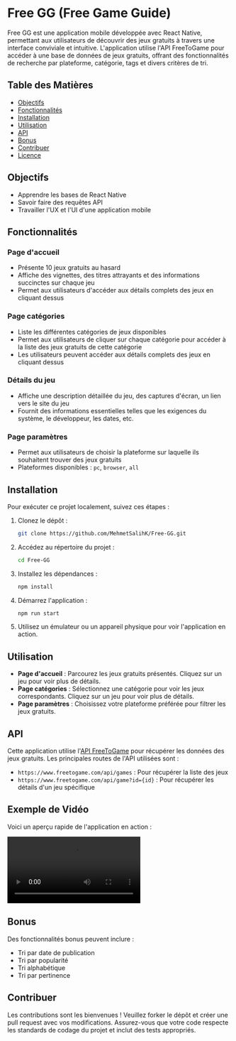 ﻿# Free GG (Free Game Guide)

Free GG est une application mobile développée avec React Native, permettant aux utilisateurs de découvrir des jeux gratuits à travers une interface conviviale et intuitive. L'application utilise l'API FreeToGame pour accéder à une base de données de jeux gratuits, offrant des fonctionnalités de recherche par plateforme, catégorie, tags et divers critères de tri.

## Table des Matières

- [Objectifs](#objectifs)
- [Fonctionnalités](#fonctionnalités)
- [Installation](#installation)
- [Utilisation](#utilisation)
- [API](#api)
- [Bonus](#bonus)
- [Contribuer](#contribuer)
- [Licence](#licence)

## Objectifs

- Apprendre les bases de React Native
- Savoir faire des requêtes API
- Travailler l'UX et l'UI d'une application mobile

## Fonctionnalités

### Page d'accueil

- Présente 10 jeux gratuits au hasard
- Affiche des vignettes, des titres attrayants et des informations succinctes sur chaque jeu
- Permet aux utilisateurs d'accéder aux détails complets des jeux en cliquant dessus

### Page catégories

- Liste les différentes catégories de jeux disponibles
- Permet aux utilisateurs de cliquer sur chaque catégorie pour accéder à la liste des jeux gratuits de cette catégorie
- Les utilisateurs peuvent accéder aux détails complets des jeux en cliquant dessus

### Détails du jeu

- Affiche une description détaillée du jeu, des captures d'écran, un lien vers le site du jeu
- Fournit des informations essentielles telles que les exigences du système, le développeur, les dates, etc.

### Page paramètres

- Permet aux utilisateurs de choisir la plateforme sur laquelle ils souhaitent trouver des jeux gratuits
- Plateformes disponibles : `pc`, `browser`, `all`

## Installation

Pour exécuter ce projet localement, suivez ces étapes :

1. Clonez le dépôt :
    ```sh
    git clone https://github.com/MehmetSalihK/Free-GG.git
    ```

2. Accédez au répertoire du projet :
    ```sh
    cd Free-GG
    ```

3. Installez les dépendances :
    ```sh
    npm install
    ```

4. Démarrez l'application :
    ```sh
    npm run start
    ```

5. Utilisez un émulateur ou un appareil physique pour voir l'application en action.

## Utilisation

- **Page d'accueil** : Parcourez les jeux gratuits présentés. Cliquez sur un jeu pour voir plus de détails.
- **Page catégories** : Sélectionnez une catégorie pour voir les jeux correspondants. Cliquez sur un jeu pour voir plus de détails.
- **Page paramètres** : Choisissez votre plateforme préférée pour filtrer les jeux gratuits.

## API

Cette application utilise l'[API FreeToGame](https://www.freetogame.com/api-doc) pour récupérer les données des jeux gratuits. Les principales routes de l'API utilisées sont :

- `https://www.freetogame.com/api/games` : Pour récupérer la liste des jeux
- `https://www.freetogame.com/api/game?id={id}` : Pour récupérer les détails d'un jeu spécifique

## Exemple de Vidéo

Voici un aperçu rapide de l'application en action :

![Exemple de Vidéo](./assets/Exemple.mov)

## Bonus

Des fonctionnalités bonus peuvent inclure :

- Tri par date de publication
- Tri par popularité
- Tri alphabétique
- Tri par pertinence

## Contribuer

Les contributions sont les bienvenues ! Veuillez forker le dépôt et créer une pull request avec vos modifications. Assurez-vous que votre code respecte les standards de codage du projet et inclut des tests appropriés.
